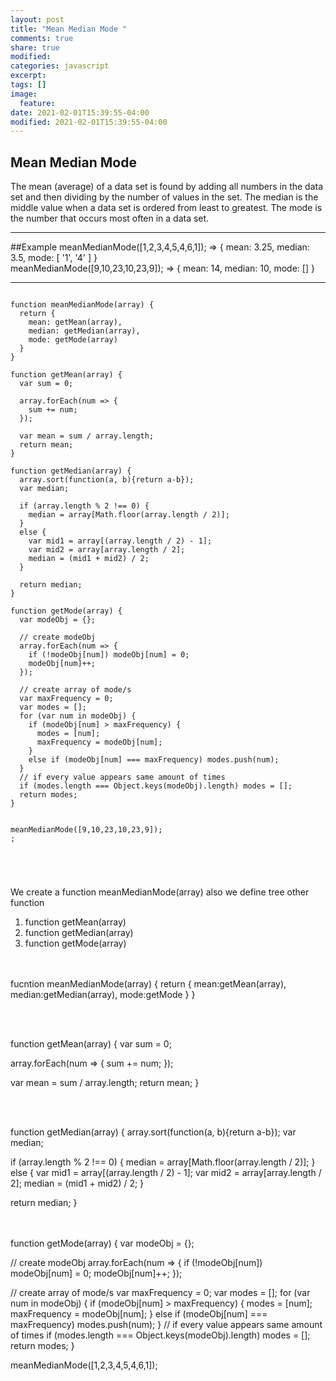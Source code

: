 ```yaml
---
layout: post
title: "Mean Median Mode "
comments: true
share: true
modified:
categories: javascript
excerpt:
tags: []
image:
  feature:
date: 2021-02-01T15:39:55-04:00
modified: 2021-02-01T15:39:55-04:00
---
```


## Mean Median Mode
The mean (average) of a data set is found by adding all numbers in the data set and then dividing by the number of values in the set. The median is the middle value when a data set is ordered from least to greatest. The mode is the number that occurs most often in a data set.
___


##Example
meanMedianMode([1,2,3,4,5,4,6,1]); => { mean: 3.25, median: 3.5, mode: [ '1', '4' ] } <br>
meanMedianMode([9,10,23,10,23,9]); => { mean: 14, median: 10, mode: [] }
<br>


___

~~~

function meanMedianMode(array) {
  return {
    mean: getMean(array),
    median: getMedian(array),
    mode: getMode(array)
  }
}

function getMean(array) {
  var sum = 0;
  
  array.forEach(num => {
    sum += num;
  });
  
  var mean = sum / array.length;
  return mean;
}

function getMedian(array) {
  array.sort(function(a, b){return a-b});
  var median;
  
  if (array.length % 2 !== 0) {
    median = array[Math.floor(array.length / 2)];
  }
  else {
    var mid1 = array[(array.length / 2) - 1];
    var mid2 = array[array.length / 2];
    median = (mid1 + mid2) / 2;
  }
  
  return median;
}

function getMode(array) {
  var modeObj = {};
  
  // create modeObj
  array.forEach(num => {
    if (!modeObj[num]) modeObj[num] = 0;
    modeObj[num]++;
  });
  
  // create array of mode/s 
  var maxFrequency = 0;
  var modes = [];
  for (var num in modeObj) {
    if (modeObj[num] > maxFrequency) {
      modes = [num];
      maxFrequency = modeObj[num];
    }
    else if (modeObj[num] === maxFrequency) modes.push(num);
  }
  // if every value appears same amount of times 
  if (modes.length === Object.keys(modeObj).length) modes = [];
  return modes;
}


meanMedianMode([9,10,23,10,23,9]);
;





~~~
We create a function meanMedianMode(array) also we define tree other function 
1. function getMean(array) 
2. function getMedian(array)
3. function getMode(array)

<br><br>
fucntion meanMedianMode(array) {
  return {
    mean:getMean(array),
    median:getMedian(array),
    mode:getMode
  }
}

<br><br>


function getMean(array) {
  var sum = 0;
  
  array.forEach(num => {
    sum += num;
  });
  
  var mean = sum / array.length;
  return mean;
}

<br><br>

function getMedian(array) {
  array.sort(function(a, b){return a-b});
  var median;
  
  if (array.length % 2 !== 0) {
    median = array[Math.floor(array.length / 2)];
  }
  else {
    var mid1 = array[(array.length / 2) - 1];
    var mid2 = array[array.length / 2];
    median = (mid1 + mid2) / 2;
  }
  
  return median;
}

<br><br>
function getMode(array) {
  var modeObj = {};
  
  // create modeObj
  array.forEach(num => {
    if (!modeObj[num]) modeObj[num] = 0;
    modeObj[num]++;
  });
  
  // create array of mode/s 
  var maxFrequency = 0;
  var modes = [];
  for (var num in modeObj) {
    if (modeObj[num] > maxFrequency) {
      modes = [num];
      maxFrequency = modeObj[num];
    }
    else if (modeObj[num] === maxFrequency) modes.push(num);
  }
  // if every value appears same amount of times 
  if (modes.length === Object.keys(modeObj).length) modes = [];
  return modes;
}

meanMedianMode([1,2,3,4,5,4,6,1]);